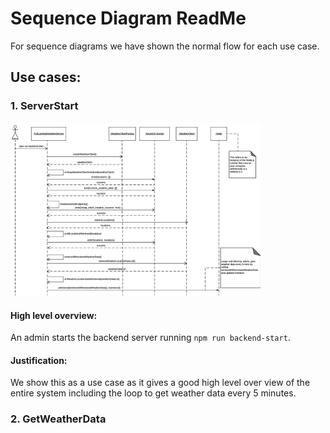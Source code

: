 # Sequence Diagram ReadMe

For sequence diagrams we have shown the normal flow for each use case.

## Use cases:


### 1. ServerStart

<img src="/images/ServerStart.png" width="400" >

#### High level overview:
An admin starts the backend server running `npm run backend-start`.

#### Justification:
We show this as a use case as it gives a good high level over view of the entire system including the loop to get weather data every 5 minutes.

### 2. GetWeatherData
